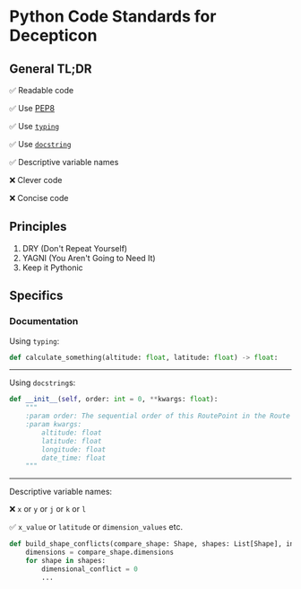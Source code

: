 # Python Code Standards for Decepticon

## General TL;DR

:white_check_mark: Readable code 

:white_check_mark: Use [PEP8](https://www.python.org/dev/peps/pep-0008/)

:white_check_mark: Use [`typing`](https://docs.python.org/3/library/typing.html)

:white_check_mark: Use [`docstring`](https://www.python.org/dev/peps/pep-0257/)

:white_check_mark: Descriptive variable names

:x: Clever code

:x: Concise code

## Principles

1. DRY (Don't Repeat Yourself)
2. YAGNI (You Aren't Going to Need It)
3. Keep it Pythonic

## Specifics

### Documentation

Using `typing`:
```python
def calculate_something(altitude: float, latitude: float) -> float:
```
---
Using `docstring`s:
```python
def __init__(self, order: int = 0, **kwargs: float):
    """
    :param order: The sequential order of this RoutePoint in the Route
    :param kwargs:
        altitude: float
        latitude: float
        longitude: float
        date_time: float
    """
```
---
Descriptive variable names:

:x:  `x` or `y` or `j` or `k` or `l`

:white_check_mark: `x_value` or `latitude` or `dimension_values` etc.

```python
def build_shape_conflicts(compare_shape: Shape, shapes: List[Shape], include_edges: bool):
    dimensions = compare_shape.dimensions
    for shape in shapes:
        dimensional_conflict = 0
        ...
```
